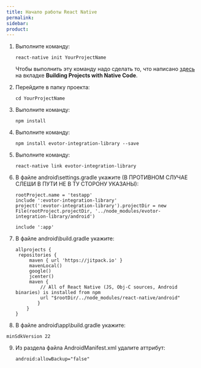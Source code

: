 ```yaml
---
title: Начало работы React Native
permalink:
sidebar:
product:
---
```


1. Выполните команду:

   ```
   react-native init YourProjectName
   ```

   Чтобы выполнить эту команду надо сделать то, что написано [здесь](https://facebook.github.io/react-native/docs/getting-started) на вкладке **Building Projects with Native Code**.

2. Перейдите в папку проекта:

   ```
   cd YourProjectName
   ```

3. Выполните команду:

   ```
   npm install
   ```

4. Выполните команду:

   ```
   npm install evotor-integration-library --save
   ```

5. Выполните команду:

   ```
   react-native link evotor-integration-library
   ```

6. В файле android\settings.gradle укажите (В ПРОТИВНОМ СЛУЧАЕ СЛЕШИ В ПУТИ НЕ В ТУ СТОРОНУ УКАЗАНЫ):

   ```
   rootProject.name = 'testapp'
   include ':evotor-integration-library'
   project(':evotor-integration-library').projectDir = new File(rootProject.projectDir, '../node_modules/evotor-   integration-library/android')

   include ':app'
   ```

7. В файле android\build.gradle укажите:

   ```
   allprojects {
    repositories {
        maven { url 'https://jitpack.io' }
        mavenLocal()
        google()
        jcenter()
        maven {
            // All of React Native (JS, Obj-C sources, Android binaries) is installed from npm
            url "$rootDir/../node_modules/react-native/android"
           }
       }
   }
   ```

8. В файле android\app\build.gradle укажите:

  ```
  minSdkVersion 22
  ```

9. Из раздела <application> файла AndroidManifest.xml удалите аттрибут:

   ```
   android:allowBackup="false"
   ```
